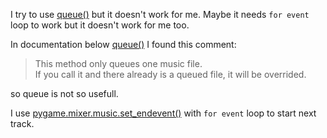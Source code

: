 I try to use [queue()](http://pygame.org/docs/ref/music.html#pygame.mixer.music.queue) but it doesn't work for me.
Maybe it needs `for event` loop to work but it doesn't work for me too.

In documentation below [queue()](http://pygame.org/docs/ref/music.html#pygame.mixer.music.queue) I found this comment:

>    This method only queues one music file.  
>    If you call it and there already is a queued file, it will be overrided.

so queue is not so usefull.

I use [pygame.mixer.music.set_endevent()](http://pygame.org/docs/ref/music.html#pygame.mixer.music.set_endevent) with `for event` loop to start next track.


